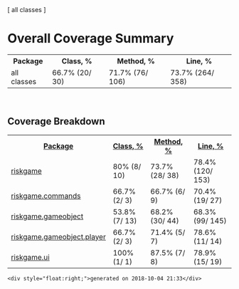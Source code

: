 

<!DOCTYPE html PUBLIC "-//W3C//DTD XHTML 1.0 Transitional//EN"
  "http://www.w3.org/TR/xhtml1/DTD/xhtml1-transitional.dtd">
<html id="htmlId">
<head>
  <title>Coverage Report :: Summary</title>
  <style type="text/css">
    @import "./.css/coverage.css";
  </style>
</head>

<body>
<div class="header"></div>

<div class="content">
<div class="breadCrumbs">
   [ all classes ]
</div>

<h1>Overall Coverage Summary </h1>
<table class="coverageStats">
  <tr>
    <th class="name">Package</th>
<th class="coverageStat 
">
  Class, %
</th>
<th class="coverageStat 
">
  Method, %
</th>
<th class="coverageStat 
">
  Line, %
</th>
  </tr>
  <tr>
    <td class="name">all classes</td>
<td class="coverageStat">
  <span class="percent">
    66.7%
  </span>
  <span class="absValue">
    (20/ 30)
  </span>
</td>
<td class="coverageStat">
  <span class="percent">
    71.7%
  </span>
  <span class="absValue">
    (76/ 106)
  </span>
</td>
<td class="coverageStat">
  <span class="percent">
    73.7%
  </span>
  <span class="absValue">
    (264/ 358)
  </span>
</td>
  </tr>
</table>

<br/>
<h2>Coverage Breakdown</h2>

<table class="coverageStats">
  <tr>
    <th class="name  sortedAsc
">
<a href="index_SORT_BY_NAME_DESC.html">Package</a>    </th>
<th class="coverageStat 
">
  <a href="index_SORT_BY_CLASS.html">Class, %</a>
</th>
<th class="coverageStat 
">
  <a href="index_SORT_BY_METHOD.html">Method, %</a>
</th>
<th class="coverageStat 
">
  <a href="index_SORT_BY_LINE.html">Line, %</a>
</th>
  </tr>
  <tr>
    <td class="name"><a href="riskgame/index.html">riskgame</a></td>
<td class="coverageStat">
  <span class="percent">
    80%
  </span>
  <span class="absValue">
    (8/ 10)
  </span>
</td>
<td class="coverageStat">
  <span class="percent">
    73.7%
  </span>
  <span class="absValue">
    (28/ 38)
  </span>
</td>
<td class="coverageStat">
  <span class="percent">
    78.4%
  </span>
  <span class="absValue">
    (120/ 153)
  </span>
</td>
  </tr>
  <tr>
    <td class="name"><a href="riskgame.commands/index.html">riskgame.commands</a></td>
<td class="coverageStat">
  <span class="percent">
    66.7%
  </span>
  <span class="absValue">
    (2/ 3)
  </span>
</td>
<td class="coverageStat">
  <span class="percent">
    66.7%
  </span>
  <span class="absValue">
    (6/ 9)
  </span>
</td>
<td class="coverageStat">
  <span class="percent">
    70.4%
  </span>
  <span class="absValue">
    (19/ 27)
  </span>
</td>
  </tr>
  <tr>
    <td class="name"><a href="riskgame.gameobject/index.html">riskgame.gameobject</a></td>
<td class="coverageStat">
  <span class="percent">
    53.8%
  </span>
  <span class="absValue">
    (7/ 13)
  </span>
</td>
<td class="coverageStat">
  <span class="percent">
    68.2%
  </span>
  <span class="absValue">
    (30/ 44)
  </span>
</td>
<td class="coverageStat">
  <span class="percent">
    68.3%
  </span>
  <span class="absValue">
    (99/ 145)
  </span>
</td>
  </tr>
  <tr>
    <td class="name"><a href="riskgame.gameobject.player/index.html">riskgame.gameobject.player</a></td>
<td class="coverageStat">
  <span class="percent">
    66.7%
  </span>
  <span class="absValue">
    (2/ 3)
  </span>
</td>
<td class="coverageStat">
  <span class="percent">
    71.4%
  </span>
  <span class="absValue">
    (5/ 7)
  </span>
</td>
<td class="coverageStat">
  <span class="percent">
    78.6%
  </span>
  <span class="absValue">
    (11/ 14)
  </span>
</td>
  </tr>
  <tr>
    <td class="name"><a href="riskgame.ui/index.html">riskgame.ui</a></td>
<td class="coverageStat">
  <span class="percent">
    100%
  </span>
  <span class="absValue">
    (1/ 1)
  </span>
</td>
<td class="coverageStat">
  <span class="percent">
    87.5%
  </span>
  <span class="absValue">
    (7/ 8)
  </span>
</td>
<td class="coverageStat">
  <span class="percent">
    78.9%
  </span>
  <span class="absValue">
    (15/ 19)
  </span>
</td>
  </tr>
</table>
</div>

<div class="footer">
    
    <div style="float:right;">generated on 2018-10-04 21:33</div>
</div>
</body>
</html>

